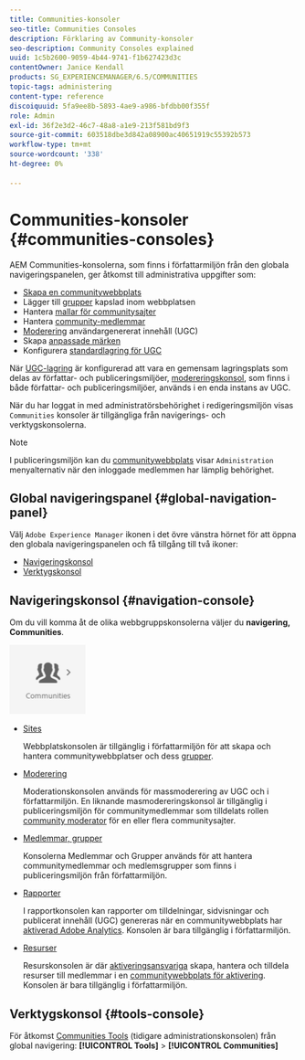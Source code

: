 ```yaml
---
title: Communities-konsoler
seo-title: Communities Consoles
description: Förklaring av Community-konsoler
seo-description: Community Consoles explained
uuid: 1c5b2600-9059-4b44-9741-f1b627423d3c
contentOwner: Janice Kendall
products: SG_EXPERIENCEMANAGER/6.5/COMMUNITIES
topic-tags: administering
content-type: reference
discoiquuid: 5fa9ee8b-5893-4ae9-a986-bfdbb00f355f
role: Admin
exl-id: 36f2e3d2-46c7-48a8-a1e9-213f581bd9f3
source-git-commit: 603518dbe3d842a08900ac40651919c55392b573
workflow-type: tm+mt
source-wordcount: '338'
ht-degree: 0%

---
```


# Communities-konsoler {#communities-consoles}

AEM Communities-konsolerna, som finns i författarmiljön från den globala navigeringspanelen, ger åtkomst till administrativa uppgifter som:

* [Skapa en communitywebbplats](sites-console.md)
* Lägger till [grupper](groups.md) kapslad inom webbplatsen
* Hantera [mallar för communitysajter](sites.md)
* Hantera [community-medlemmar](members.md)
* [Moderering](moderate-ugc.md) användargenererat innehåll (UGC)
* Skapa [anpassade märken](badges.md)
* Konfigurera [standardlagring för UGC](srp-config.md)

När [UGC-lagring](working-with-srp.md) är konfigurerad att vara en gemensam lagringsplats som delas av författar- och publiceringsmiljöer, [modereringskonsol](moderation.md), som finns i både författar- och publiceringsmiljöer, används i en enda instans av UGC.

När du har loggat in med administratörsbehörighet i redigeringsmiljön visas `Communities` konsoler är tillgängliga från navigerings- och verktygskonsolerna.

>[!NOTE]
>
>I publiceringsmiljön kan du [communitywebbplats](sites-console.md) visar `Administration` menyalternativ när den inloggade medlemmen har lämplig behörighet.

## Global navigeringspanel {#global-navigation-panel}

Välj `Adobe Experience Manager` ikonen i det övre vänstra hörnet för att öppna den globala navigeringspanelen och få tillgång till två ikoner:

* [Navigeringskonsol](#navigation-console)
* [Verktygskonsol](tools.md)

## Navigeringskonsol {#navigation-console}

Om du vill komma åt de olika webbgruppskonsolerna väljer du **navigering, Communities**.

![communities](assets/communities.png)

* [Sites](sites-console.md)

   Webbplatskonsolen är tillgänglig i författarmiljön för att skapa och hantera communitywebbplatser och dess [grupper](groups.md).

* [Moderering](moderation.md)

   Moderationskonsolen används för massmoderering av UGC och i författarmiljön. En liknande masmodereringskonsol är tillgänglig i publiceringsmiljön för communitymedlemmar som tilldelats rollen [community moderator](users.md#publishenvironmentusersandgroups) för en eller flera communitysajter.

* [Medlemmar, grupper](members.md)

   Konsolerna Medlemmar och Grupper används för att hantera communitymedlemmar och medlemsgrupper som finns i publiceringsmiljön från författarmiljön.

* [Rapporter](reports.md)

   I rapportkonsolen kan rapporter om tilldelningar, sidvisningar och publicerat innehåll (UGC) genereras när en communitywebbplats har [aktiverad Adobe Analytics](sites-console.md#analytics). Konsolen är bara tillgänglig i författarmiljön.

* [Resurser](resources.md)

   Resurskonsolen är där [aktiveringsansvariga](enablement.md#communitymanagers) skapa, hantera och tilldela resurser till medlemmar i en [communitywebbplats för aktivering](overview.md#enablement-community). Konsolen är bara tillgänglig i författarmiljön.

## Verktygskonsol {#tools-console}

För åtkomst [Communities Tools](tools.md) (tidigare administrationskonsolen) från global navigering: **[!UICONTROL Tools]** > **[!UICONTROL Communities]**
